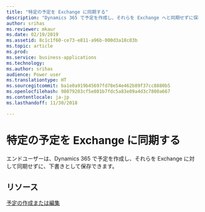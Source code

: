 ```yaml
---
title: "特定の予定を Exchange に同期する"
description: "Dynamics 365 で予定を作成し、それらを Exchange へと同期せずに保存する"
author: srihas
ms.reviewer: mkaur
ms.date: 02/19/2019
ms.assetid: 8c1c1f60-ce73-e811-a96b-000d3a18c83b
ms.topic: article
ms.prod: 
ms.service: business-applications
ms.technology: 
ms.author: srihas
audience: Power user
ms.translationtype: HT
ms.sourcegitcommit: ba1e0a919b45697fd78e54e462b89f37cc8880b5
ms.openlocfilehash: 98079203cf5e801b7fdc5a83e09a4d3c7800a667
ms.contentlocale: ja-jp
ms.lasthandoff: 11/30/2018

---
```

# <a name="sync-specific-appointments-to-exchange"></a>特定の予定を Exchange に同期する




エンドユーザーは、Dynamics 365 で予定を作成し、それらを Exchange に対して同期せずに、下書きとして保存できます。

## <a name="resources"></a>リソース

[予定の作成または編集](https://docs.microsoft.com/dynamics365/customer-engagement/basics/create-edit-appointment)
